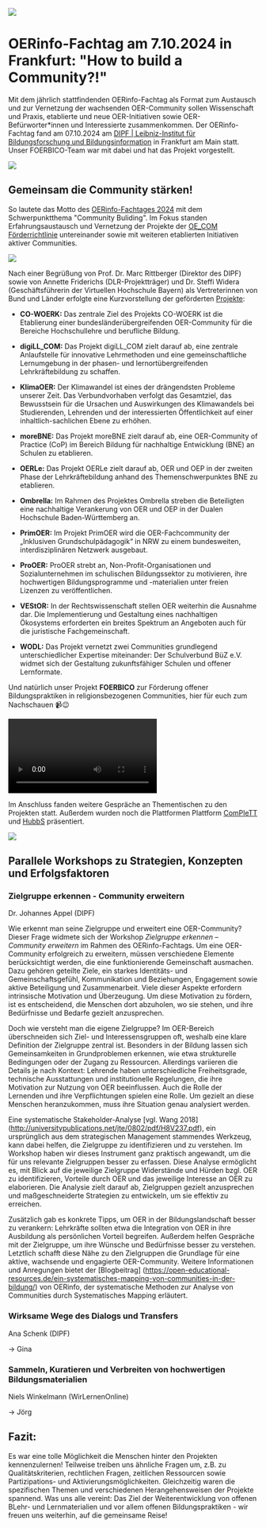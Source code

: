 ![](http://oer.community/wp-content/uploads/2024/10/OERinfo-Fachtag.jpg)

# OERinfo-Fachtag am 7.10.2024 in Frankfurt: "How to build a Community?!"

Mit dem jährlich stattfindenden OERinfo-Fachtag als Format zum Austausch und zur Vernetzung der wachsenden OER-Community sollen Wissenschaft und Praxis, etablierte und neue OER-Initiativen sowie OER-Befürworter*innen und Interessierte zusammenkommen. Der OERinfo-Fachtag fand am 07.10.2024 am [DIPF | Leibniz-Institut für Bildungsforschung und Bildungsinformation](https://www.dipf.de/de) in Frankfurt am Main statt. Unser FOERBICO-Team war mit dabei und hat das Projekt vorgestellt.

![](http://oer.community/wp-content/uploads/2024/10/IMG_9013-scaled.jpg)

## Gemeinsam die Community stärken!

So lautete das Motto des [OERinfo-Fachtages 2024](https://open-educational-resources.de/oerinfo-fachtag/) mit dem Schwerpunktthema "Community Buliding". Im Fokus standen Erfahrungsaustausch und Vernetzung der Projekte der [OE_COM Förderrichtlinie](https://www.oer-strategie.de/foerdern/foerderrichtlinien/) untereinander sowie mit weiteren etablierten Initiativen aktiver Communities.

![](http://oer.community/wp-content/uploads/2024/10/IMG_9015-scaled.jpg)

Nach einer Begrüßung von Prof. Dr. Marc Rittberger (Direktor des DIPF) sowie von Annette Friderichs (DLR-Projektträger) und Dr. Steffi Widera (Geschäftsführerin der Virtuellen Hochschule Bayern) als Vertreterinnen von Bund und Länder erfolgte eine Kurzvorstellung der geförderten [Projekte](https://www.oer-strategie.de/foerdern/gefoerderte-projekte/):

- **CO-WOERK:** Das zentrale Ziel des Projekts CO-WOERK ist die Etablierung einer bundesländerübergreifenden OER-Community für die Bereiche Hochschullehre und berufliche Bildung.

- **digiLL_COM:** Das Projekt digiLL_COM zielt darauf ab, eine zentrale Anlaufstelle für innovative Lehrmethoden und eine gemeinschaftliche Lernumgebung in der phasen- und lernortübergreifenden Lehrkräftebildung zu schaffen.

- **KlimaOER:** Der Klimawandel ist eines der drängendsten Probleme unserer Zeit. Das Verbundvorhaben verfolgt das Gesamtziel, das Bewusstsein für die Ursachen und Auswirkungen des Klimawandels bei Studierenden, Lehrenden und der interessierten Öffentlichkeit auf einer inhaltlich-sachlichen Ebene zu erhöhen.

- **moreBNE:** Das Projekt moreBNE zielt darauf ab, eine OER-Community of Practice (CoP) im Bereich Bildung für nachhaltige Entwicklung (BNE) an Schulen zu etablieren.

- **OERLe:** Das Projekt OERLe zielt darauf ab, OER und OEP in der zweiten Phase der Lehrkräftebildung anhand des Themenschwerpunktes BNE zu etablieren.

- **Ombrella:** Im Rahmen des Projektes Ombrella streben die Beteiligten eine nachhaltige Verankerung von OER und OEP in der Dualen Hochschule Baden-Württemberg an.

- **PrimOER:** Im Projekt PrimOER wird die OER-Fachcommunity der „Inklusiven Grundschulpädagogik“ in NRW zu einem bundesweiten, interdisziplinären Netzwerk ausgebaut.

- **ProOER:** ProOER strebt an, Non-Profit-Organisationen und Sozialunternehmen im schulischen Bildungssektor zu motivieren, ihre hochwertigen Bildungsprogramme und -materialien unter freien Lizenzen zu veröffentlichen.

- **VEStOR:** In der Rechtswissenschaft stellen OER weiterhin die Ausnahme dar. Die Implementierung und Gestaltung eines nachhaltigen Ökosystems erforderten ein breites Spektrum an Angeboten auch für die juristische Fachgemeinschaft.

- **WODL:** Das Projekt vernetzt zwei Communities grundlegend unterschiedlicher Expertise miteinander: Der Schulverbund BüZ e.V. widmet sich der Gestaltung zukunftsfähiger Schulen und offener Lernformate.

Und natürlich unser Projekt **FOERBICO** zur Förderung offener Bildungspraktiken in religionsbezogenen Communities, hier für euch zum Nachschauen 📹😉

![](http://oer.community/wp-content/uploads/2024/10/Kurzvorstellung-FOERBICO.mp4)

Im Anschluss fanden weitere Gespräche an Thementischen zu den Projekten statt. Außerdem wurden noch die Plattformen Plattform [ComPleTT](https://complett.bildungsserver.de/) und [HubbS](https://hubbs.schule/) präsentiert. 

![](http://oer.community/wp-content/uploads/2024/10/IMG_9017-scaled.jpg)

## Parallele Workshops zu Strategien, Konzepten und Erfolgsfaktoren

### Zielgruppe erkennen - Community erweitern

Dr. Johannes Appel (DIPF)

Wie erkennt man seine Zielgruppe und erweitert eine OER-Community? Dieser Frage widmete sich der Workshop *Zielgruppe erkennen – Community erweitern* im Rahmen des OERinfo-Fachtags. Um eine OER-Community erfolgreich zu erweitern, müssen verschiedene Elemente berücksichtigt werden, die eine funktionierende Gemeinschaft ausmachen. Dazu gehören geteilte Ziele, ein starkes Identitäts- und Gemeinschaftsgefühl, Kommunikation und Beziehungen, Engagement sowie aktive Beteiligung und Zusammenarbeit. Viele dieser Aspekte erfordern intrinsische Motivation und Überzeugung. Um diese Motivation zu fördern, ist es entscheidend, die Menschen dort abzuholen, wo sie stehen, und ihre Bedürfnisse und Bedarfe gezielt anzusprechen.

Doch wie versteht man die eigene Zielgruppe? Im OER-Bereich überschneiden sich Ziel- und Interessensgruppen oft, weshalb eine klare Definition der Zielgruppe zentral ist. Besonders in der Bildung lassen sich Gemeinsamkeiten in Grundproblemen erkennen, wie etwa strukturelle Bedingungen oder der Zugang zu Ressourcen. Allerdings variieren die Details je nach Kontext: Lehrende haben unterschiedliche Freiheitsgrade, technische Ausstattungen und institutionelle Regelungen, die ihre Motivation zur Nutzung von OER beeinflussen. Auch die Rolle der Lernenden und ihre Verpflichtungen spielen eine Rolle. Um gezielt an diese Menschen heranzukommen, muss ihre Situation genau analysiert werden.

Eine systematische Stakeholder-Analyse [vgl. Wang 2018] (http://universitypublications.net/jte/0802/pdf/H8V237.pdf), ein ursprünglich aus dem strategischen Management stammendes Werkzeug, kann dabei helfen, die Zielgruppe zu identifizieren und zu verstehen. Im Workshop haben wir dieses Instrument ganz praktisch angewandt, um die für uns relevante Zielgruppen besser zu erfassen. Diese Analyse ermöglicht es, mit Blick auf die jeweilige Zielgruppe Widerstände und Hürden bzgl. OER zu identifizieren,  Vorteile durch OER und das jeweilige Interesse an OER zu elaborieren. Die Analysie zielt darauf ab, Zielgruppen gezielt anzusprechen und maßgeschneiderte Strategien zu entwickeln, um sie effektiv zu erreichen.

Zusätzlich gab es konkrete Tipps, um OER in der Bildungslandschaft besser zu verankern: Lehrkräfte sollten etwa die Integration von OER in ihre Ausbildung als persönlichen Vorteil begreifen. Außerdem helfen Gespräche mit der Zielgruppe, um ihre Wünsche und Bedürfnisse besser zu verstehen. Letztlich schafft diese Nähe zu den Zielgruppen die Grundlage für eine aktive, wachsende und engagierte OER-Community. Weitere Informationen und Anregungen bietet der [Blogbeitrag] (https://open-educational-resources.de/ein-systematisches-mapping-von-communities-in-der-bildung/) von OERinfo, der systematische Methoden zur Analyse von Communities durch Systematisches Mapping erläutert. 

### Wirksame Wege des Dialogs und Transfers

Ana Schenk (DIPF)

-> Gina

### Sammeln, Kuratieren und Verbreiten von hochwertigen Bildungsmaterialien

Niels Winkelmann (WirLernenOnline)

-> Jörg

## Fazit:

Es war eine tolle Möglichkeit die Menschen hinter den Projekten kennenzulernen! Teilweise treiben uns ähnliche Fragen um, z.B. zu Qualitätskriterien, rechtlichen Fragen, zeitlichen Ressourcen sowie Partizipations- und Aktivierungsmöglichkeiten. Gleichzeitig waren die spezifischen Themen und verschiedenen Herangehensweisen der Projekte spannend. Was uns alle vereint: Das Ziel der Weiterentwicklung von offenen BLehr- und Lernmaterialien und vor allem offenen Bildungspraktiken - wir freuen uns weiterhin, auf die gemeinsame Reise!